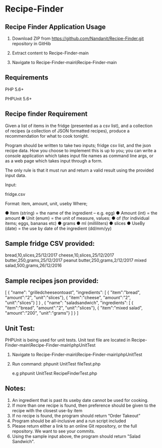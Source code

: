 # Recipe-Finder



Recipe Finder Application Usage
-------------------------------

1. Download ZIP from https://github.com/Nandanit/Recipe-Finder.git repository in GitHib

2. Extract content to Recipe-Finder-main

3. Navigate to Recipe-Finder-main\Recipe-Finder-main

Requirements
--------------------------------
PHP 5.6+

PHPUnit 5.6+

Recipe finder Requirement
-------------------------------
Given a list of items in the fridge (presented as a csv list), and a collection of recipes (a collection of JSON formatted recipes), produce a recommendation for what to cook tonight.

Program should be written to take two inputs; fridge csv list, and the json recipe data. How you choose to implement this is up to you; you can write a console application which takes input file names as command line args, or as a web page which takes input through a form.

The only rule is that it must run and return a valid result using the provided input data.

Input: 
 
fridge.csv 

 Format: item, amount, unit, use​by 
 Where; 

 ● Item (string) = the name of the ingredient – e.g. egg) 
 ● Amount (int) = the amount 
 ● Unit (enum) = the unit of measure, values; 
 ● of (for individual items; eggs, bananas etc) 
 ● grams 
 ● ml (milliliters) 
 ● slices 
 ● Use​By (date) = the use by date of the ingredient (dd/mm/yy) 
 

Sample fridge CSV provided:
--------------------------------
bread,10,slices,25/12/2017
cheese,10,slices,25/12/2017
butter,250,grams,25/12/2017
peanut butter,250,grams,2/12/2017
mixed salad,500,grams,26/12/2016


Sample recipes json provided:
---------------------------------
[ 
	{ 
		"name": "grilledcheeseontoast", 
		"ingredients": [ 
							{ "item":"bread", "amount":"2", "unit":"slices"}, 
							{ "item":"cheese", "amount":"2", "unit":"slices"} 
						] 
	} 
	, 
	{ 
		"name": "saladsandwich", 
		"ingredients": [ 
							{ "item":"bread", "amount":"2", "unit":"slices"}, 
							{ "item":"mixed salad", "amount":"200", "unit":"grams"} 
						] 
	} 
] 
	


Unit Test:
-----------------------------
PHPUnit is being used for unit tests. Unit test file are located in Recipe-Finder-main\Recipe-Finder-main\phpUnitTest

1. Navigate to Recipe-Finder-main\Recipe-Finder-main\phpUnitTest

2. Run command: phpunit UnitTest fileTest.php

	e.g phpunit UnitTest RecipeFinderTest.php


	
Notes:
----------------------------
1. An ingredient that is past its useby date cannot be used for cooking.
2. If more than one recipe is found, then preference should be given to the recipe with the closest use-by item
3. If no recipe is found, the program should return “Order Takeout”
4. Program should be all-inclusive and a run script included
5. Please return either a link to an online Git repository, or the full repository. We want to see your commits.
7. Using the sample input above, the program should return "Salad Sandwich".









 





















